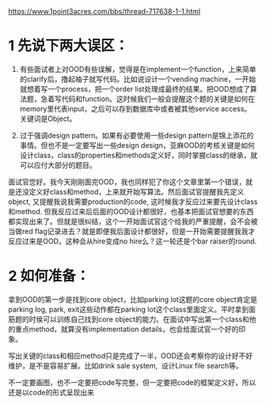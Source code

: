 
https://www.1point3acres.com/bbs/thread-717638-1-1.html




# 1 先说下两大误区：
1. 有些面试者上对OOD有些误解，觉得是在implement一个function，上来简单的clarify后，撸起袖子就写代码。比如说设计一个vending machine，一开始就想着写一个process，把一个order list处理成最终的结果。把OOD想成了算法题，急着写代码和function。这时候我们一般会提醒这个题的关键是如何在memory里代表input，之后可以存到数据库中或者被其他service access。关键词是Object。

2. 过于强调design pattern。如果有必要使用一些design pattern是锦上添花的事情。但也不是一定要写出一些design design，亚麻OOD的考核关键是如何设计class，class的properties和methods定义好，同时掌握class的继承，就可以应付大部分的题目。

面试官您好。我今天刚刚面完OOD，我也同样犯了你这个文章里第一个错误，就是还没定义好class和method，上来就开始写算法。然后面试官提醒我先定义object, 又提醒我说我需要production的code, 这时候我才反应过来要先设计class和method. 但我反应过来后后面的OOD设计都很好，也基本把面试官想要的东西都实现出来了。但就是很纠结，这个一开始面试官这个给我的严重提醒，会不会被当做red flag记录进去？就是即便我后面设计都很好，但是一开始需要提醒我我才反应过来是OOD，这种会从hire变成no hire么？这一轮还是个bar raiser的round.


# 2 如何准备：
拿到OOD的第一步是找到core object，比如parking lot这题的core object肯定是parking log, park, exit这些动作都在parking lot这个class里面定义。平时拿到面筋题的时侯可以训练自己找到core object的能力。在面试中写出第一个class和他的重点method，就算没有implementation details，也会给面试官一个好的印象。

写出关键的class和相应method只是完成了一半，OOD还会考察你的设计好不好维护，是不是容易扩展。比如drink sale system, ‌‍‌‌‌‌‌‌‍‌ 设计Linux file search等。


 不一定要画图，也不一定要把code写完整，但一定要把code的框架定义好，所以还是以code的形式呈现出来




